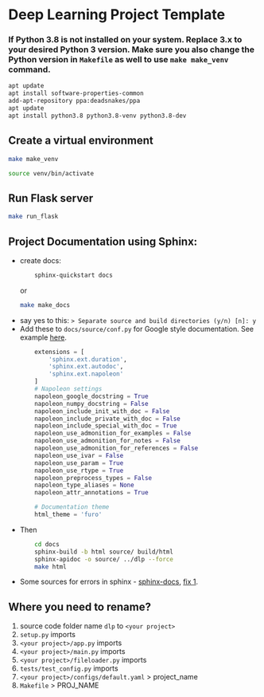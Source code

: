 # Deep Learning Project Template

### If Python 3.8 is not installed on your system. Replace 3.x to your desired Python 3 version. Make sure you also change the Python version in `Makefile` as well to use `make make_venv` command.
```bash
apt update
apt install software-properties-common
add-apt-repository ppa:deadsnakes/ppa
apt update
apt install python3.8 python3.8-venv python3.8-dev
```
## Create a virtual environment
```bash
make make_venv
```
```bash
source venv/bin/activate
```

## Run Flask server
```bash
make run_flask
```

## Project Documentation using Sphinx:
* create docs:
    ```bash
        sphinx-quickstart docs
    ```
    or
    ```bash
    make make_docs
    ```
* say yes to this: `> Separate source and build directories (y/n) [n]: y`
* Add these to `docs/source/conf.py` for Google style documentation. See example [here](https://sphinxcontrib-napoleon.readthedocs.io/en/latest/example_google.html).
    ```python
        extensions = [
            'sphinx.ext.duration',
            'sphinx.ext.autodoc',
            'sphinx.ext.napoleon'
        ]
        # Napoleon settings
        napoleon_google_docstring = True
        napoleon_numpy_docstring = False
        napoleon_include_init_with_doc = False
        napoleon_include_private_with_doc = False
        napoleon_include_special_with_doc = True
        napoleon_use_admonition_for_examples = False
        napoleon_use_admonition_for_notes = False
        napoleon_use_admonition_for_references = False
        napoleon_use_ivar = False
        napoleon_use_param = True
        napoleon_use_rtype = True
        napoleon_preprocess_types = False
        napoleon_type_aliases = None
        napoleon_attr_annotations = True

        # Documentation theme
        html_theme = 'furo'
    ```
* Then
    ```bash
        cd docs
        sphinx-build -b html source/ build/html
        sphinx-apidoc -o source/ ../dlp --force
        make html
    ```
* Some sources for errors in sphinx - [sphinx-docs](https://www.sphinx-doc.org/en/master/tutorial/index.html), [fix 1](https://stackoverflow.com/questions/13516404/sphinx-error-unknown-directive-type-automodule-or-autoclass).


## Where you need to rename?
1. source code folder name `dlp` to `<your project>`
2. `setup.py` imports
3. `<your project>/app.py` imports
4. `<your project>/main.py` imports
5. `<your project>/fileloader.py` imports
6. `tests/test_config.py` imports
7. `<your project>/configs/default.yaml` > project_name
8. `Makefile` > PROJ_NAME
